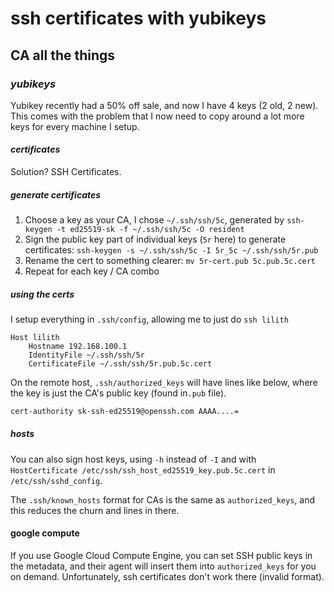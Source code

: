# ssh certificates with yubikeys

## CA all the things

### _yubikeys_

Yubikey recently had a 50% off sale,
and now I have 4 keys (2 old, 2 new).
This comes with the problem that I now need to copy around a lot more keys
for every machine I setup.

#### _certificates_

Solution? SSH Certificates.

##### generate certificates

1. Choose a key as your CA, I chose `~/.ssh/ssh/5c`,
   generated by `ssh-keygen -t ed25519-sk -f ~/.ssh/ssh/5c -O resident`
2. Sign the public key part of individual keys (`5r` here) to generate certificates:
   `ssh-keygen -s ~/.ssh/ssh/5c -I 5r_5c ~/.ssh/ssh/5r.pub`
3. Rename the cert to something clearer: `mv 5r-cert.pub 5c.pub.5c.cert`
4. Repeat for each key / CA combo

##### using the certs

I setup everything in `.ssh/config`, allowing me to just do `ssh lilith`

```sshconfig
Host lilith
    Hostname 192.168.100.1
    IdentityFile ~/.ssh/ssh/5r
    CertificateFile ~/.ssh/ssh/5r.pub.5c.cert
```

On the remote host, `.ssh/authorized_keys` will have lines like below,
where the key is just the CA's public key (found in`.pub` file).

```txt
cert-authority sk-ssh-ed25519@openssh.com AAAA....=
```

##### hosts

You can also sign host keys, using `-h` instead of `-I`
and with `HostCertificate /etc/ssh/ssh_host_ed25519_key.pub.5c.cert`
in `/etc/ssh/sshd_config`.

The `.ssh/known_hosts` format for CAs is the same as `authorized_keys`,
and this reduces the churn and lines in there.

#### google compute

If you use Google Cloud Compute Engine,
you can set SSH public keys in the metadata,
and their agent will insert them into `authorized_keys` for you on demand.
Unfortunately, ssh certificates don't work there (invalid format).

